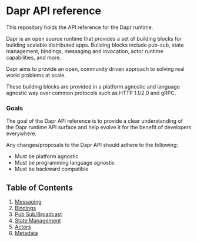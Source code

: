 # Dapr API reference

This repository holds the API reference for the Dapr runtime.

Dapr is an open source runtime that provides a set of building blocks for building scalable distributed apps.
Building blocks include pub-sub, state management, bindings, messaging and invocation, actor runtime capabilities, and more.

Dapr aims to provide an open, community driven approach to solving real world problems at scale.

These building blocks are provided in a platform agnostic and language agnostic way over common protocols such as HTTP 1.1/2.0 and gRPC.

### Goals

The goal of the Dapr API reference is to provide a clear understanding of the Dapr runtime API surface and help evolve it for the benefit of developers everywhere.

Any changes/proposals to the Dapr API should adhere to the following:

* Must be platform agnostic
* Must be programming language agnostic
* Must be backward compatible

## Table of Contents

  1. [Messaging](service_invocation.md)
  2. [Bindings](bindings.md)
  3. [Pub Sub/Broadcast](pubsub.md)
  4. [State Management](state.md)
  5. [Actors](actors.md)
  6. [Metadata](metadata.md)
